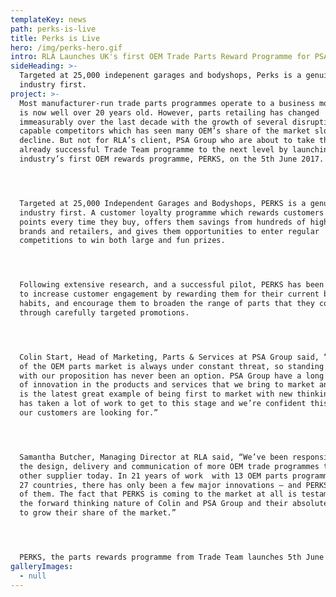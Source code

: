 ```yaml
---
templateKey: news
path: perks-is-live
title: Perks is Live
hero: /img/perks-hero.gif
intro: RLA Launches UK's first OEM Trade Parts Reward Programme for PSA Groupe
sideHeading: >-
  Targeted at 25,000 indepenent garages and bodyshops, Perks is a genuine
  industry first.
project: >-
  Most manufacturer-run trade parts programmes operate to a business model that
  is now well over 20 years old. However, parts retailing has changed
  immeasurably over the last decade with the growth of several disruptive and
  capable competitors which has seen many OEM’s share of the market slowly
  decline. But not for RLA’s client, PSA Group who are about to take their
  already successful Trade Team programme to the next level by launching the
  industry’s first OEM rewards programme, PERKS, on the 5th June 2017.




  Targeted at 25,000 Independent Garages and Bodyshops, PERKS is a genuine
  industry first. A customer loyalty programme which rewards customers with
  points every time they buy, offers them savings from hundreds of high street
  brands and retailers, and gives them opportunities to enter regular
  competitions to win both large and fun prizes.




  Following extensive research, and a successful pilot, PERKS has been designed
  to increase customer engagement by rewarding them for their current buying
  habits, and encourage them to broaden the range of parts that they consider
  through carefully targeted promotions.




  Colin Start, Head of Marketing, Parts & Services at PSA Group said, “Our share
  of the OEM parts market is always under constant threat, so standing still
  with our proposition has never been an option. PSA Group have a long history
  of innovation in the products and services that we bring to market and PERKS
  is the latest great example of being first to market with new thinking. PERKS
  has taken a lot of work to get to this stage and we’re confident this is what
  our customers are looking for.”




  Samantha Butcher, Managing Director at RLA said, “We’ve been responsible for
  the design, delivery and communication of more OEM trade programmes than any
  other supplier today. In 21 years of work  with 13 OEM parts programmes across
  27 countries, there has only been a few major innovations – and PERKS is one
  of them. The fact that PERKS is coming to the market at all is testament to
  the forward thinking nature of Colin and PSA Group and their absolute desire
  to grow their share of the market.”




  PERKS, the parts rewards programme from Trade Team launches 5th June 2017.
galleryImages:
  - null
---
```


